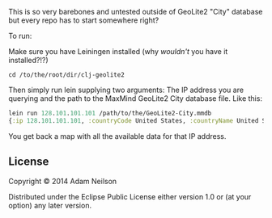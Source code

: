 This is so very barebones and untested outside of GeoLite2 "City" database but every repo has to start somewhere right?

To run:

Make sure you have Leiningen installed (why *wouldn't* you have it installed?!?) 

`cd /to/the/root/dir/clj-geolite2`

Then simply run lein supplying two arguments: The IP address you are querying and the path to the MaxMind GeoLite2 City database file. Like this:

```clojure
lein run 128.101.101.101 /path/to/the/GeoLite2-City.mmdb 
{:ip 128.101.101.101, :countryCode United States, :countryName United States, :city Minneapolis, :postalCode 55414, :latitude 44.9759, :longitude -93.2166}
```

You get back a map with all the available data for that IP address.

## License

Copyright © 2014 Adam Neilson

Distributed under the Eclipse Public License either version 1.0 or (at
your option) any later version.
